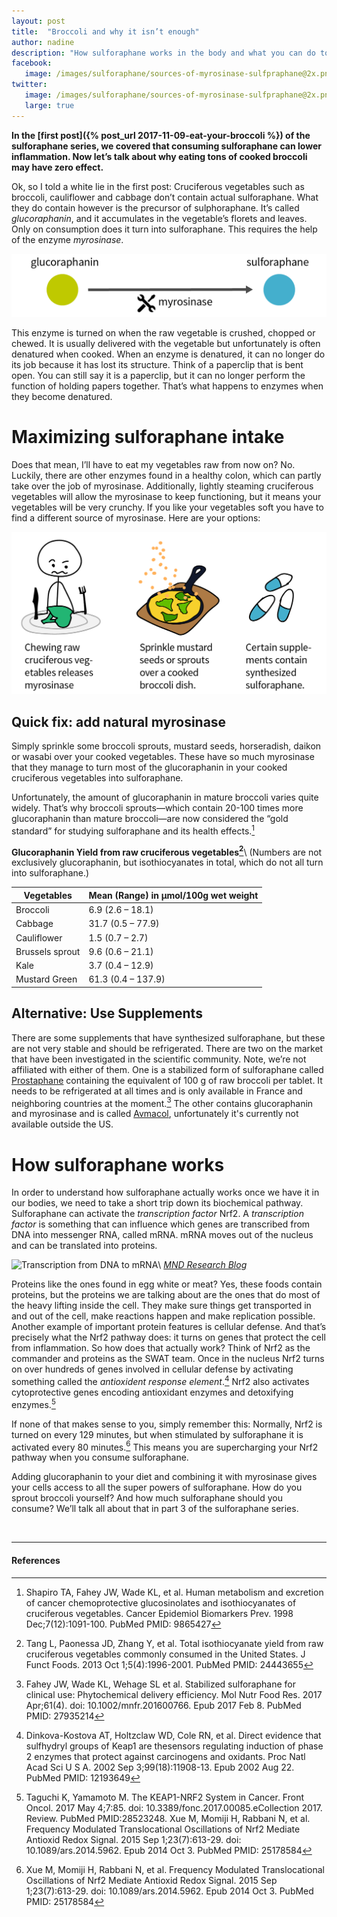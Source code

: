 ```yaml
---
layout: post
title:  "Broccoli and why it isn’t enough"
author: nadine
description: "How sulforaphane works in the body and what you can do to maximize your sulforaphane bioavailability."
facebook:
   image: /images/sulforaphane/sources-of-myrosinase-sulfpraphane@2x.png
twitter:
   image: /images/sulforaphane/sources-of-myrosinase-sulfpraphane@2x.png
   large: true
---
```


**In the [first post]({% post_url 2017-11-09-eat-your-broccoli %}) of the sulforaphane series, we covered that consuming sulforaphane can lower inflammation. Now let’s talk about why eating tons of cooked broccoli may have zero effect.**

Ok, so I told a white lie in the first post: Cruciferous vegetables such as broccoli, cauliflower and cabbage don’t contain actual sulforaphane. What they do contain however is the precursor of sulphoraphane. It’s called _glucoraphanin_, and it accumulates in the vegetable’s florets and leaves. Only on consumption does it turn into sulforaphane. This requires the help of the enzyme _myrosinase_.

![Myrosinase turns glucoraphanin into sulforaphane](/images/sulforaphane/glucoraphanin-myrosinase-sulforaphane@2x.png)

<!--more-->

This enzyme is turned on when the raw vegetable is crushed, chopped or chewed. It is usually delivered with the vegetable but unfortunately is often denatured when cooked. When an enzyme is denatured, it can no longer do its job because it has lost its structure. Think of a paperclip that is bent open. You can still say it is a paperclip, but it can no longer perform the function of holding papers together. That’s what happens to enzymes when they become denatured.

# Maximizing sulforaphane intake
Does that mean, I’ll have to eat my vegetables raw from now on? No. Luckily, there are other enzymes found in a healthy colon, which can partly take over the job of myrosinase. Additionally, lightly steaming cruciferous vegetables will allow the myrosinase to keep functioning, but it means your vegetables will be very crunchy. If you like your vegetables soft you have to find a different source of myrosinase. Here are your options:

![Dietal sources of myrosinase](/images/sulforaphane/sources-of-myrosinase-sulfpraphane@2x.png)

## Quick fix: add natural myrosinase
Simply sprinkle some broccoli sprouts, mustard seeds, horseradish, daikon or wasabi over your cooked vegetables. These have so much myrosinase that they manage to turn most of the glucoraphanin in your cooked cruciferous vegetables into sulforaphane.

Unfortunately, the amount of glucoraphanin in mature broccoli varies quite widely. That’s why broccoli sprouts—which contain 20-100 times more glucoraphanin than mature broccoli—are now considered the “gold standard” for studying sulforaphane and its health effects.[^Shapiro-Isothiocyanates]

**Glucoraphanin Yield from raw cruciferous vegetables[^Tang-Yield]**\\
(Numbers are not exclusively glucoraphanin, but isothiocyanates in total, which do not all turn into sulforaphane.)

| Vegetables | Mean (Range) in µmol/100g wet weight |
| --- | --- |
| Broccoli |	6.9 (2.6 – 18.1) |
| Cabbage |	31.7 (0.5 – 77.9) |
| Cauliflower |	1.5 (0.7 – 2.7) |
| Brussels sprout |	9.6 (0.6 – 21.1) |
| Kale | 3.7 (0.4 – 12.9) |
| Mustard Green	|	61.3 (0.4 – 137.9) |

## Alternative: Use Supplements
There are some supplements that have synthesized sulforaphane, but these are not very stable and should be refrigerated. There are two on the market that have been investigated in the scientific community. Note, we’re not affiliated with either of them. One is a stabilized form of sulforaphane called [Prostaphane](http://www.prostaphane.com/prostaphane/what-is-prostaphane.html) containing the equivalent of 100 g of raw broccoli per tablet. It needs to be refrigerated at all times and is only available in France and neighboring countries at the moment.[^Prostaphane] The other contains glucoraphanin and myrosinase and is called [Avmacol](http://www.avmacol.com), unfortunately it's currently not available outside the US.

# How sulforaphane works
In order to understand how sulforaphane actually works once we have it in our bodies, we need to take a short trip down its biochemical pathway. Sulforaphane can activate the _transcription factor_ Nrf2. A _transcription factor_ is something that can influence which genes are transcribed from DNA into messenger RNA, called mRNA. mRNA moves out of the nucleus and can be translated into proteins.

![Transcription from DNA to mRNA](https://fightmnd.org.au/wp-content/uploads/DNA-RNA-protein.jpg)\\
_[MND Research Blog](https://fightmnd.org.au/diseases-processes-mnd-part-3/)_

Proteins like the ones found in egg white or meat? Yes, these foods contain proteins, but the proteins we are talking about are the ones that do most of the heavy lifting inside the cell. They make sure things get transported in and out of the cell, make reactions happen and make replication possible. Another example of important protein features is cellular defense. And that’s precisely what the Nrf2 pathway does: it turns on genes that protect the cell from inflammation. So how does that actually work? Think of Nrf2 as the commander and proteins as the SWAT team. Once in the nucleus Nrf2 turns on over hundreds of genes involved in cellular defense by activating something called the _antioxident response element_.[^Dinkova-Keap1] Nrf2 also activates cytoprotective genes encoding antioxidant enzymes and detoxifying enzymes.[^Taguchi-Keap1]

If none of that makes sense to you, simply remember this: Normally, Nrf2 is turned on every 129 minutes, but when stimulated by sulforaphane it is activated every 80 minutes.[^Xue-Nrf2] This means you are supercharging your Nrf2 pathway when you consume sulforaphane.

Adding glucoraphanin to your diet and combining it with myrosinase gives your cells access to all the super powers of sulforaphane. How do you sprout broccoli yourself? And how much sulforaphane should you consume? We’ll talk all about that in part 3 of the sulforaphane series.

&nbsp;

* * *

#### References

[^Shapiro-Isothiocyanates]: Shapiro TA, Fahey JW, Wade KL, et al. Human metabolism and excretion of cancer chemoprotective glucosinolates and isothiocyanates of cruciferous vegetables. Cancer Epidemiol Biomarkers Prev. 1998 Dec;7(12):1091-100. PubMed PMID: 9865427

[^Tang-Yield]: Tang L, Paonessa JD, Zhang Y, et al. Total isothiocyanate yield from raw cruciferous vegetables commonly consumed in the United States. J Funct Foods. 2013 Oct 1;5(4):1996-2001. PubMed PMID: 24443655

[^Prostaphane]: Fahey JW, Wade KL, Wehage SL et al. Stabilized sulforaphane for clinical use: Phytochemical delivery efficiency. Mol Nutr Food Res. 2017 Apr;61(4). doi: 10.1002/mnfr.201600766. Epub  2017 Feb 8. PubMed PMID: 27935214

[^Dinkova-Keap1]: Dinkova-Kostova AT, Holtzclaw WD, Cole RN, et al. Direct evidence that sulfhydryl groups of Keap1 are thesensors regulating induction of phase 2 enzymes that protect against carcinogens and oxidants. Proc Natl Acad Sci U S A. 2002 Sep 3;99(18):11908-13. Epub 2002 Aug 22. PubMed PMID: 12193649

[^Taguchi-Keap1]: Taguchi K, Yamamoto M. The KEAP1-NRF2 System in Cancer. Front Oncol. 2017 May 4;7:85. doi: 10.3389/fonc.2017.00085.eCollection 2017. Review. PubMed PMID:28523248. Xue M, Momiji H, Rabbani N, et al. Frequency Modulated Translocational Oscillations of Nrf2 Mediate Antioxid Redox Signal. 2015 Sep 1;23(7):613-29. doi: 10.1089/ars.2014.5962. Epub 2014 Oct 3. PubMed PMID: 25178584

[^Xue-Nrf2]: Xue M, Momiji H, Rabbani N, et al. Frequency Modulated Translocational Oscillations of Nrf2 Mediate Antioxid Redox Signal. 2015 Sep 1;23(7):613-29. doi: 10.1089/ars.2014.5962. Epub 2014 Oct 3. PubMed PMID: 25178584

